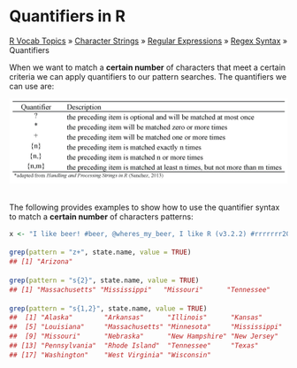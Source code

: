# Quantifiers in R

[R Vocab Topics](index) &#187; [Character Strings](characters) &#187; [Regular Expressions](regex) &#187; [Regex Syntax](regex_syntax) &#187; Quantifiers

When we want to match a **certain number** of characters that meet a certain criteria we can apply quantifiers to our pattern searches.  The quantifiers we can use are:

<center>
<img src="images/quantifier.png" alt="Quantifiers in R">
</center>    


<br>

The following provides examples to show how to use the quantifier syntax to match a **certain number** of characters patterns:


```r
x <- "I like beer! #beer, @wheres_my_beer, I like R (v3.2.2) #rrrrrrr2015"

grep(pattern = "z+", state.name, value = TRUE)
## [1] "Arizona"

grep(pattern = "s{2}", state.name, value = TRUE)
## [1] "Massachusetts" "Mississippi"   "Missouri"      "Tennessee"

grep(pattern = "s{1,2}", state.name, value = TRUE)
##  [1] "Alaska"        "Arkansas"      "Illinois"      "Kansas"       
##  [5] "Louisiana"     "Massachusetts" "Minnesota"     "Mississippi"  
##  [9] "Missouri"      "Nebraska"      "New Hampshire" "New Jersey"   
## [13] "Pennsylvania"  "Rhode Island"  "Tennessee"     "Texas"        
## [17] "Washington"    "West Virginia" "Wisconsin"
```
